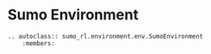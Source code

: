 # Sumo Environment

```{eval-rst}
.. autoclass:: sumo_rl.environment.env.SumoEnvironment
    :members:
```
